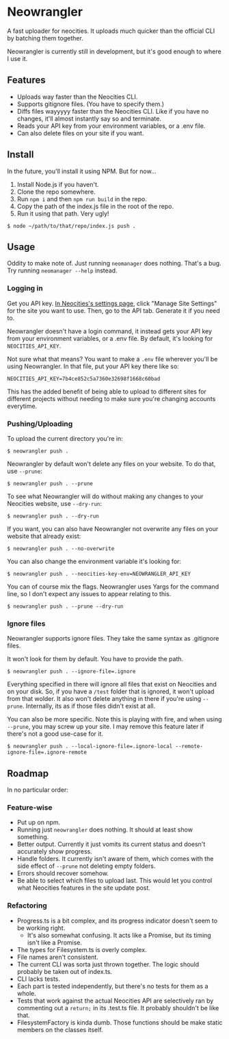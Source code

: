 # Neowrangler

A fast uploader for neocities. It uploads much quicker than the official CLI by batching them together.

Neowrangler is currently still in development, but it's good enough to where I use it.

## Features

-   Uploads way faster than the Neocities CLI.
-   Supports gitignore files. (You have to specify them.)
-   Diffs files wayyyyy faster than the Neocities CLI. Like if you have no changes, it'll almost instantly say so and terminate.
-   Reads your API key from your environment variables, or a .env file.
-   Can also delete files on your site if you want.

## Install

In the future, you'll install it using NPM. But for now...

1. Install Node.js if you haven't.
2. Clone the repo somewhere.
3. Run `npm i` and then `npm run build` in the repo.
4. Copy the path of the index.js file in the root of the repo.
5. Run it using that path. Very ugly!

```
$ node ~/path/to/that/repo/index.js push .
```

## Usage

Oddity to make note of. Just running `neomanager` does nothing. That's a bug. Try running `neomanager --help` instead.

### Logging in

Get you API key. [In Neocities's settings page](https://neocities.org/settings), click "Manage Site Settings" for the site you want to use. Then, go to the API tab. Generate it if you need to.

Neowrangler doesn't have a login command, it instead gets your API key from your environment variables, or a .env file. By default, it's looking for `NEOCITIES_API_KEY`.

Not sure what that means? You want to make a `.env` file wherever you'll be using Neowrangler. In that file, put your API key there like so:

```env
NEOCITIES_API_KEY=7b4ce852c5a7360e32698f1668c60bad
```

This has the added benefit of being able to upload to different sites for different projects without needing to make sure you're changing accounts everytime.

### Pushing/Uploading

To upload the current directory you're in:

```
$ neowrangler push .
```

Neowrangler by default won't delete any files on your website. To do that, use `--prune`:

```
$ neowrangler push . --prune
```

To see what Neowrangler will do without making any changes to your Neocities website, use `--dry-run`:

```
$ neowrangler push . --dry-run
```

If you want, you can also have Neowrangler not overwrite any files on your website that already exist:

```
$ neowrangler push . --no-overwrite
```

You can also change the environment variable it's looking for:

```
$ neowrangler push . --neocities-key-env=NEOWRANGLER_API_KEY
```

You can of course mix the flags. Neowrangler uses Yargs for the command line, so I don't expect any issues to appear relating to this.

```
$ neowrangler push . --prune --dry-run
```

### Ignore files

Neowrangler supports ignore files. They take the same syntax as .gitignore files.

It won't look for them by default. You have to provide the path.

```
$ neowrangler push . --ignore-file=.ignore
```

Everything specified in there will ignore all files that exist on Neocities and on your disk. So, if you have a `/test` folder that is ignored, it won't upload from that wolder. It also won't delete anything in there if you're using `--prune`. Internally, its as if those files didn't exist at all.

You can also be more specific. Note this is playing with fire, and when using `--prune`, you may screw up your site. I may remove this feature later if there's not a good use-case for it.

```
$ neowrangler push . --local-ignore-file=.ignore-local --remote-ignore-file=.ignore-remote
```

## Roadmap

In no particular order:

### Feature-wise

-   Put up on npm.
-   Running just `neowrangler` does nothing. It should at least show something.
-   Better output. Currently it just vomits its current status and doesn't accurately show progress.
-   Handle folders. It currently isn't aware of them, which comes with the side effect of `--prune` not deleting empty folders.
-   Errors should recover somehow.
-   Be able to select which files to upload last. This would let you control what Neocities features in the site update post.

### Refactoring

-   Progress.ts is a bit complex, and its progress indicator doesn't seem to be working right.
    -   It's also somewhat confusing. It acts like a Promise, but its timing isn't like a Promise.
-   The types for Filesystem.ts is overly complex.
-   File names aren't consistent.
-   The current CLI was sorta just thrown together. The logic should probably be taken out of index.ts.
-   CLI lacks tests.
-   Each part is tested independently, but there's no tests for them as a whole.
-   Tests that work against the actual Neocities API are selectively ran by commenting out a `return;` in its .test.ts file. It probably shouldn't be like that.
-   FilesystemFactory is kinda dumb. Those functions should be make static members on the classes itself.
